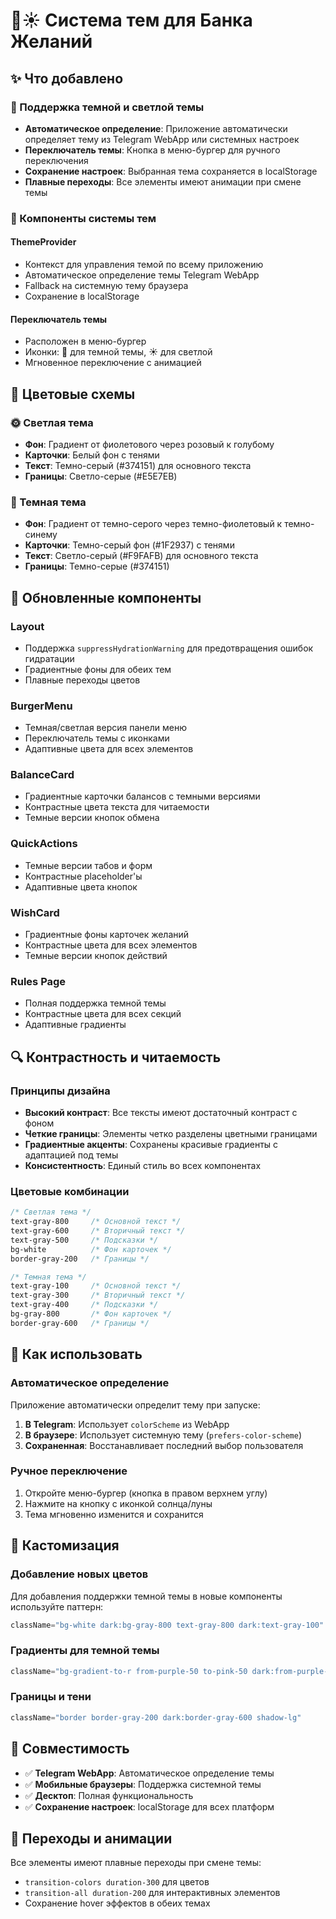 # 🌙☀️ Система тем для Банка Желаний

## ✨ Что добавлено

### 🎨 Поддержка темной и светлой темы
- **Автоматическое определение**: Приложение автоматически определяет тему из Telegram WebApp или системных настроек
- **Переключатель темы**: Кнопка в меню-бургер для ручного переключения
- **Сохранение настроек**: Выбранная тема сохраняется в localStorage
- **Плавные переходы**: Все элементы имеют анимации при смене темы

### 🔧 Компоненты системы тем

#### ThemeProvider
- Контекст для управления темой по всему приложению
- Автоматическое определение темы Telegram WebApp
- Fallback на системную тему браузера
- Сохранение в localStorage

#### Переключатель темы
- Расположен в меню-бургер
- Иконки: 🌙 для темной темы, ☀️ для светлой
- Мгновенное переключение с анимацией

## 🎨 Цветовые схемы

### 🌞 Светлая тема
- **Фон**: Градиент от фиолетового через розовый к голубому
- **Карточки**: Белый фон с тенями
- **Текст**: Темно-серый (#374151) для основного текста
- **Границы**: Светло-серые (#E5E7EB)

### 🌙 Темная тема  
- **Фон**: Градиент от темно-серого через темно-фиолетовый к темно-синему
- **Карточки**: Темно-серый фон (#1F2937) с тенями
- **Текст**: Светло-серый (#F9FAFB) для основного текста
- **Границы**: Темно-серые (#374151)

## 🎯 Обновленные компоненты

### Layout
- Поддержка `suppressHydrationWarning` для предотвращения ошибок гидратации
- Градиентные фоны для обеих тем
- Плавные переходы цветов

### BurgerMenu
- Темная/светлая версия панели меню
- Переключатель темы с иконками
- Адаптивные цвета для всех элементов

### BalanceCard
- Градиентные карточки балансов с темными версиями
- Контрастные цвета текста для читаемости
- Темные версии кнопок обмена

### QuickActions
- Темные версии табов и форм
- Контрастные placeholder'ы
- Адаптивные цвета кнопок

### WishCard
- Градиентные фоны карточек желаний
- Контрастные цвета для всех элементов
- Темные версии кнопок действий

### Rules Page
- Полная поддержка темной темы
- Контрастные цвета для всех секций
- Адаптивные градиенты

## 🔍 Контрастность и читаемость

### Принципы дизайна
- **Высокий контраст**: Все тексты имеют достаточный контраст с фоном
- **Четкие границы**: Элементы четко разделены цветными границами
- **Градиентные акценты**: Сохранены красивые градиенты с адаптацией под темы
- **Консистентность**: Единый стиль во всех компонентах

### Цветовые комбинации
```css
/* Светлая тема */
text-gray-800     /* Основной текст */
text-gray-600     /* Вторичный текст */
text-gray-500     /* Подсказки */
bg-white          /* Фон карточек */
border-gray-200   /* Границы */

/* Темная тема */
text-gray-100     /* Основной текст */
text-gray-300     /* Вторичный текст */
text-gray-400     /* Подсказки */
bg-gray-800       /* Фон карточек */
border-gray-600   /* Границы */
```

## 🚀 Как использовать

### Автоматическое определение
Приложение автоматически определит тему при запуске:
1. **В Telegram**: Использует `colorScheme` из WebApp
2. **В браузере**: Использует системную тему (`prefers-color-scheme`)
3. **Сохраненная**: Восстанавливает последний выбор пользователя

### Ручное переключение
1. Откройте меню-бургер (кнопка в правом верхнем углу)
2. Нажмите на кнопку с иконкой солнца/луны
3. Тема мгновенно изменится и сохранится

## 🎨 Кастомизация

### Добавление новых цветов
Для добавления поддержки темной темы в новые компоненты используйте паттерн:
```jsx
className="bg-white dark:bg-gray-800 text-gray-800 dark:text-gray-100"
```

### Градиенты для темной темы
```jsx
className="bg-gradient-to-r from-purple-50 to-pink-50 dark:from-purple-900/30 dark:to-pink-900/30"
```

### Границы и тени
```jsx
className="border border-gray-200 dark:border-gray-600 shadow-lg"
```

## 📱 Совместимость

- ✅ **Telegram WebApp**: Автоматическое определение темы
- ✅ **Мобильные браузеры**: Поддержка системной темы
- ✅ **Десктоп**: Полная функциональность
- ✅ **Сохранение настроек**: localStorage для всех платформ

## 🔄 Переходы и анимации

Все элементы имеют плавные переходы при смене темы:
- `transition-colors duration-300` для цветов
- `transition-all duration-200` для интерактивных элементов
- Сохранение hover эффектов в обеих темах